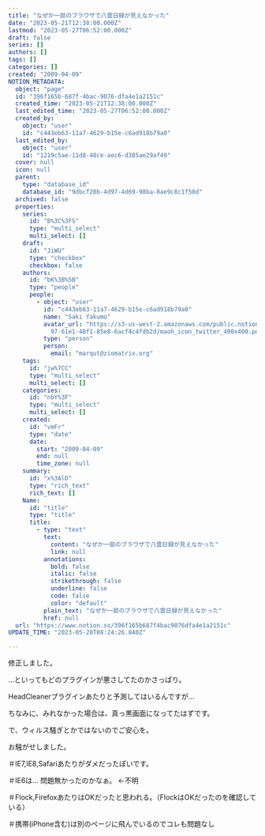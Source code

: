 ```yaml
---
title: "なぜか一部のブラウザで八雲日録が見えなかった"
date: "2023-05-21T12:38:00.000Z"
lastmod: "2023-05-27T06:52:00.000Z"
draft: false
series: []
authors: []
tags: []
categories: []
created: "2009-04-09"
NOTION_METADATA:
  object: "page"
  id: "396f165b-687f-4bac-9076-dfa4e1a2151c"
  created_time: "2023-05-21T12:38:00.000Z"
  last_edited_time: "2023-05-27T06:52:00.000Z"
  created_by:
    object: "user"
    id: "c443eb63-11a7-4629-b15e-c6ad918b79a0"
  last_edited_by:
    object: "user"
    id: "1219c5ae-11d8-48ce-aec6-d385ae29af49"
  cover: null
  icon: null
  parent:
    type: "database_id"
    database_id: "9dbcf20b-4d97-4d69-98ba-8ae9c8c1f58d"
  archived: false
  properties:
    series:
      id: "B%3C%3FS"
      type: "multi_select"
      multi_select: []
    draft:
      id: "JiWU"
      type: "checkbox"
      checkbox: false
    authors:
      id: "bK%3B%5B"
      type: "people"
      people:
        - object: "user"
          id: "c443eb63-11a7-4629-b15e-c6ad918b79a0"
          name: "Saki Yakumo"
          avatar_url: "https://s3-us-west-2.amazonaws.com/public.notion-static.com/3ad1c4\
            97-61e1-48f1-85e8-6acf4c4fdb2d/maoh_icon_twitter_400x400.png"
          type: "person"
          person:
            email: "marqut@ziomatrix.org"
    tags:
      id: "jw%7CC"
      type: "multi_select"
      multi_select: []
    categories:
      id: "nbY%3F"
      type: "multi_select"
      multi_select: []
    created:
      id: "vmFr"
      type: "date"
      date:
        start: "2009-04-09"
        end: null
        time_zone: null
    summary:
      id: "x%3AlD"
      type: "rich_text"
      rich_text: []
    Name:
      id: "title"
      type: "title"
      title:
        - type: "text"
          text:
            content: "なぜか一部のブラウザで八雲日録が見えなかった"
            link: null
          annotations:
            bold: false
            italic: false
            strikethrough: false
            underline: false
            code: false
            color: "default"
          plain_text: "なぜか一部のブラウザで八雲日録が見えなかった"
          href: null
  url: "https://www.notion.so/396f165b687f4bac9076dfa4e1a2151c"
UPDATE_TIME: "2023-05-28T08:24:26.840Z"

---
```

<link rel="stylesheet" href="https://cdn.jsdelivr.net/npm/katex@0.16.2/dist/katex.min.css" integrity="sha384-bYdxxUwYipFNohQlHt0bjN/LCpueqWz13HufFEV1SUatKs1cm4L6fFgCi1jT643X" crossorigin="anonymous">


修正しました。


…といってもどのプラグインが悪さしてたのかさっぱり。


HeadCleanerプラグインあたりと予測してはいるんですが…


ちなみに、みれなかった場合は、真っ黒画面になってたはずです。


で、ウィルス騒ぎとかではないのでご安心を。


お騒がせしました。


＃IE7,IE8,Safariあたりがダメだったぽいです。


＃IE6は… 問題無かったのかなぁ。 ←不明


＃Flock,FirefoxあたりはOKだったと思われる。（FlockはOKだったのを確認している）


＃携帯(iPhone含む)は別のページに飛んでいるのでコレも問題なし

